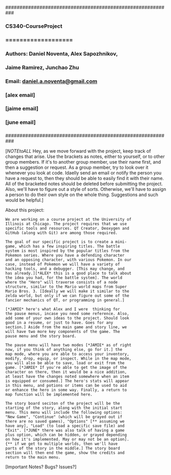 ###########################################################
###                                                     ###
###                 CS340-CourseProject                 ###
###                 ===================                 ###
###                                                     ###
###     Authors: Daniel Noventa, Alex Sapozhnikov,      ###
###              Jaime Ramirez, Junchao Zhu             ###
###                                                     ###
###     Email: daniel.a.noventa@gmail.com               ###
###               [alex email]                          ###
###               [jaime email]                         ###
###               [june email]                          ###
###                                                     ###
###########################################################

[*NOTEtoALL* Hey, as we move forward with the project, keep 
track of changes that arise. Use the brackets as notes, 
either to yourself, or to other group members. If it's to
another group member, use their name first, and then a 
suggestion or request. As a group member, try to look over
it whenever you look at code. Idaelly send an email or 
notify the person you have a request to, then they should 
be able to easily find it with their name. All of the
bracketed notes should be deleted before submitting the
project. Also, we'll have to figure out a style of sorts. 
Otherwise, we'll have to assign a person to do their own
style on the whole thing. Suggestions and such would be 
helpful.]

About this project:
    
    We are working on a course project at the University of
    Illinois at Chicago. The project requires that we use
    specific tools and resources. QT Creator, Deoxygen and 
    GitHub (along with Git) are among those required. 
    
    The goal of our specific project is to create a mini-
    game, which has a few inspiring titles. The battle 
    system is most inspired by the popular titles from the
    Pokemon series. Where you have a defending character
    and an opposing character, with various Pokemon. In our
    case, instead of Pokemon we will have a variety of 
    hacking tools, and a debugger. [This may change, and
    has already.][*ALEX* this is a good place to talk about 
    the idea you had, for the battle system]. The world 
    where the "Hero" will traverse consists of a node
    structure, similar to the Mario world maps from Super
    Mario Bros. 3. [Ideally we will make it similar to the 
    zelda world, but only if we can figure out some of the
    fancier mechanics of QT, or programming in general.]
    
    [*JAMIE* here's what Alex and I were  thinking for 
    the pause menus, incase you need some reference. Also, 
    add some of your own ideas to the project. Should look
    good in a resume, or just to have. Goes for any 
    section.] Aside from the main game and story line, we 
    will have two more key components of the game. The 
    pause menu and the story board. 
    
    The pause menu will have two modes [*JAMIE* as of right
    now, if you think of anything else, go for it.] the 
    map mode, where you are able to access your inventory, 
    modify, drop, equip, or inspect. While in the map mode, 
    you will also be able to save, load or exit from the 
    game. [*JAMIE* If you're able to get the image of the 
    character on there, then it would be a nice addition, 
    at least have the changes noted somewhere when an item
    is equipped or consumed.] The hero's stats will appear
    in this menu, and potions or items can be used to aid 
    or enhance the hero in some way. Finally, a return to 
    map function will be implemented here. 
    
    The story board seciton of the project will be the
    starting of the story, along with the initial start
    menu. This menu will include the following options:
    "New Game", "Continue" (which will be grayed out if
    there are no saved games), "Options" [** assuming we 
    have any], "Load" (to load a specific save file) and
    "Exit". [*JUNE* there was also talk of having a game
    plus option, which can be hidden, or grayed depending
    on how it's implemented. May or may not be an option].
    {** if we get to multiple worlds, then we'll have 
    parts of the story in the middle.] The story board
    section will then end the game, show the credits and 
    return to the main menu. 
    
[Important Notes? Bugs? Issues?]
    


























